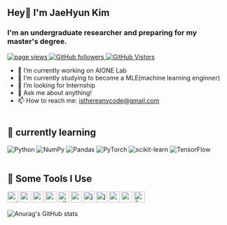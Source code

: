 ## Hey👋 I'm JaeHyun Kim
<h3 align="left">I'm an undergraduate researcher and preparing for my master's degree.</h3>

<p>
    <a href="https://github.com/IsThereAnyCode">
        <img src="https://komarev.com/ghpvc/?username=IsThereAnyCode&color=red" alt="page views" />
      </a>
    <a href="https://github.com/IsThereAnyCode">
        <img alt="GitHub followers" src="https://img.shields.io/github/followers/IsThereAnyCode?color=orange&logo=github">
      </a> 
    <a href="https://github.com/IsThereAnyCode">
        <img alt="GitHub Vistors" src="https://komarev.com/ghpvc/?username=IsThereAnyCode&color=yellow">
      </a> 
</p>

- 🔭 I’m currently working on AIONE Lab
- 🌱 I’m currently studying to become a MLE(machine learning enginner)
- 👯 I’m looking for Internship
- 💬 Ask me about anything!
- 📫 How to reach me: <isthereanycode@gmail.com>
<br><br>

## :page_with_curl: currently learning

![Python](https://img.shields.io/badge/python-3670A0?style=for-the-badge&logo=python&logoColor=ffdd54)
![NumPy](https://img.shields.io/badge/numpy-%23013243.svg?style=for-the-badge&logo=numpy&logoColor=white)
![Pandas](https://img.shields.io/badge/pandas-%23150458.svg?style=for-the-badge&logo=pandas&logoColor=white)
![PyTorch](https://img.shields.io/badge/PyTorch-%23EE4C2C.svg?style=for-the-badge&logo=PyTorch&logoColor=white)
![scikit-learn](https://img.shields.io/badge/scikit--learn-%23F7931E.svg?style=for-the-badge&logo=scikit-learn&logoColor=white)
![TensorFlow](https://img.shields.io/badge/TensorFlow-%23FF6F00.svg?style=for-the-badge&logo=TensorFlow&logoColor=white)
<br><br>

## 🚀 Some Tools I Use
<p align="left">
<img src="https://cdn.jsdelivr.net/gh/devicons/devicon/icons/python/python-original.svg" alt="python" width="25" height="25" />
<img src="https://cdn.jsdelivr.net/gh/devicons/devicon/icons/r/r-original.svg" alt="r" width="25" height="25" />       
<img src="https://cdn.jsdelivr.net/gh/devicons/devicon/icons/c/c-original.svg" alt="c" width="25" height="25" />
<img src="https://cdn.jsdelivr.net/gh/devicons/devicon/icons/cplusplus/cplusplus-original.svg" alt="c++" width="25" height="25"/>
<img src="https://cdn.jsdelivr.net/gh/devicons/devicon/icons/csharp/csharp-original.svg" alt = "c#" width="25 height="25 />
<img src="https://cdn.jsdelivr.net/gh/devicons/devicon/icons/unrealengine/unrealengine-original.svg" alt = "unrealengine" width="25 height="25 />
<img src="https://cdn.jsdelivr.net/gh/devicons/devicon/icons/java/java-original.svg" alt = "java" width="25 height="25/>
<img src="https://cdn.jsdelivr.net/gh/devicons/devicon/icons/javascript/javascript-original.svg" alt = "javascript" width="25 height="25 />        
<img src="https://cdn.jsdelivr.net/gh/devicons/devicon/icons/androidstudio/androidstudio-original.svg"  alt="androidstudio" width="25" height="25" />
<img src="https://cdn.jsdelivr.net/gh/devicons/devicon/icons/mysql/mysql-original.svg" alt="mysql" width="25" height="25"/>
<img src="https://cdn.jsdelivr.net/gh/devicons/devicon/icons/firebase/firebase-plain.svg" alt="firebase" width="25" height="25"/>
          
          
        

</p>

![Anurag's GitHub stats](https://github-readme-stats.vercel.app/api?username=IsThereAnyCode&show_icons=true&theme=tokyonight)

</p>


<!--
**IsThereAnyCode/IsThereAnyCode** is a ✨ _special_ ✨ repository because its `README.md` (this file) appears on your GitHub profile.

Here are some ideas to get you started:


-->
